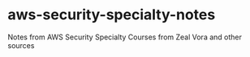 # aws-security-specialty-notes
Notes from AWS Security Specialty Courses from Zeal Vora and other sources
